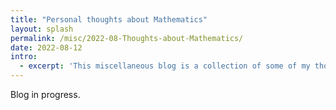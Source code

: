 ```yaml
---
title: "Personal thoughts about Mathematics"
layout: splash
permalink: /misc/2022-08-Thoughts-about-Mathematics/
date: 2022-08-12
intro: 
  - excerpt: 'This miscellaneous blog is a collection of some of my thoughts about the subject and philosophy of Mathematics.'
---
```


Blog in progress.

<!-- Upon being asked about what 'art' is, an artist replied - "Most people feel that painting a picture is an art form, and singing a song is an art. The most beautiful thing about art, I think, is that it is a medium through which two unrelated beings can convey empathy, thoughts, and emotions. This exchange of emotions can occur by looking at a painting, watching a play or a movie, listening to an instrument, reading a poem, or simply listening to someone." Well, I feel that mathematics seemingly qualifies this characterization. A very similar statement recently made by Prof. June Huh, the winner of the Fields medal in 2022, one of the highest honors awarded for outstanding mathematical achievements - "... I dreamed of becoming a poet, to express the inexpressible. I eventually learned that mathematics is a way of doing that."

It is expected for a reader to wonder, what does art have to do with Mathematics? We even have Bachelor and Master degree courses in Arts with concentration in Mathematics if this further raises any curiosity. How are finding solutions of a differential equation, finding the probability of a dart hitting the bull's eye, or finding the rational solutions of a polynomial equation, art forms? Are we seeking for some form of simplistic beauty in their solutions? Or are we admiring the elegance of how one can approach their solutions? Or is there a symphony across all these different questions? It is also said that Mathematics is the queen of all sciences, and that Mathematics is the language of science. Is Mathematics now a form of science? Many readers might agree to this more easily that they would agree on the prior claim that Mathematics is an art. Many might have heard of Galileo's famous quote - "The book of nature is written in the language of mathematics."

As a young middle school student, I was poor in subjects like literature and history. I never liked the idea of learning things that were subjective, had multitude of perspectives of reason, and had very less to do with the reality as I used to see it. On the contrary, my fond for physical sciences and mathematics was driven by their objective nature and how there seemed to be clearer boundaries between the correct and the incorrect. I used to enjoy how concepts in mathematics were immediately used in physical science that helped understand the truths of the nature of the physical universe. As Nikola Tesla said - "What one man calls God, another calls laws of phsyics." Quantification of physical phenomena and laws seemed to provide the power of predictability with precision. Ofcourse we ignored air friction in most of the physics problems, but you get the core principles right, that were always right and will be right. The Newtonian lens of thought created a fine mark in my scientific thinking ability later during my high school. With eventually diving deeper into modern concepts in Physics, I was eager to pursue a career in the same. My elder cousin recommended me to first study and work on my mathematical abilities, and later specialize in any scientific subject of choice. I feel fortunate to have taken this route which provided me enough opportunities and instances where I enjoyed glimpses of mathematical beauty under a formal rigorful setup. Journey since then has been very exciting and the pleasure of seeking artistic elegance in various scienfific disciplies has keept me grounded and going. Now when I look back, I realize that subjective reasoning holds a fundamental role in grooming scientific ideas and thoughts, and can be shaped using mathematical ideas.

A pure mathematician seeks to study the subject for its own sake, independent of any practical applicability. The tree of knowledge is allowed to grow in any direction through any branch. This however, does not mean that the ultimate tree of knowledge is therefore fractal. The hunt in the hindsight stay the same, which includes discovering dots and connecting as many of them as possible, ultimately revealing beautiful truths which hold permanent value. These dots usually stem out from curiosity and the hope of discovering various facets of mathematical beauty in the form of  completeness, soundness and broader coherence. Breakthroughs in mathematics usually are not over complex and convoluted problems. They are often when mathematicians discover fundamental bridges that are able to connect two seemingly different ideas, thereby promoting the sense of unification. This feeling of being able to see connections between different ideas is genuinely pleasing to a mathematician. As Joseph Fourier, a mathematician and physist during the early industrial revolution, said - "Mathematics compares the most diverse phenomena and discovers the secret analogies that unite them." This nature of mathematics is probably the most startling properties I can ask from any subject. G. H. Hardy provide a clearer description of the same - "We may say, roughly, that a mathematical idea is 'significant' if it can be connected, in a natural and illuminating way, with a large complex of other mathematical ideas."

From the first sight, the subject of geometry and algebra, as we study in secondary school, appear to be unrelated areas of mathematics. Greek mathematicians used geometry to decode the celestial knowledge. We soon realize in high school that geometrical objects can have algebraic characterizations in the form of equations of curves, opening vast possibilities. We can now easily convert most algebraic equations to geometrical objects and most geometrical shapes to algebraic equation with the help of a coordinate system. Coordinate systems now can allow the use higher dimensions for different variables associated to various properties and quantities that we might like to associate. Once we have various variables, it becomes natural to ask how one affets the other, or more precisely, how does a change in one variable change the rest. We soon realize that Newtonian calculus gives us a sufficient language to frame such questions and reason about them using first principles. Geometry, algebra and calculus which initially seem to be different arenas, now can coherently encode clasical physics. Extending this chain, if we allow complex analysis, probability theory, differential geometry and higher abstractions of algebra, we can formalize most of modern physics. In the words of Nikola Tesla, "What one man calls God, another calls laws of phsyics". The scientific revolution has propelled substantial progress in pure mathematics where most mathematical concepts and connections where discovered out of neccessity. Industrial revolution served as a test bed for this formalism that led to developments in several areas in applied mathematics creating newer questions and ventures in the broader field. We have had various instances in the scientific history that mathematical discoveries and predictions have led to several scientific advancements, and this has now been a go to recipie of reason in most modern engineering sciences.




# You have to have some understanding of the connection of the words with the real world, and this is a problem which is not a problem of mathematics at all. Mathematicians also like to make their reasoning as general as possible. - Feynman on what differs physics from mathematics.

# What one man calls God, another calls laws of phsyics- Nicola Tesla

# A mathematician, like a painter or a poet, is a maker of patterns. - G. H. Hardy
# Beauty is the first test: there is no permanent place in the world for ugly mathematics. - G. H. Hardy


-->